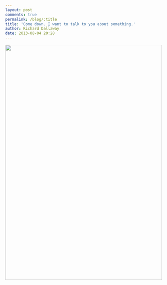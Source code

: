 ```yaml
---
layout: post
comments: true
permalink: /blog/:title
title: 'Come down. I want to talk to you about something.'
author: Richard Dallaway
date: 2013-08-04 20:28
---
```


<div><a href="http://static.skitters.dallaway.com/tp_2013-08-04_09_56_39.jpg"><img src="http://static.skitters.dallaway.com/tp_2013-08-04_09_56_39.jpg500jpg" width="500" height="747"/></a></div>


  
      
